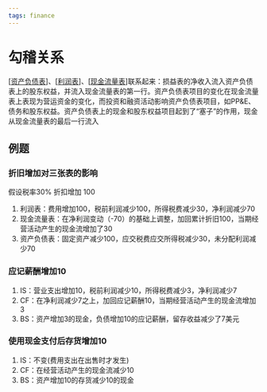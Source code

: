 ```yaml
---
tags: finance
---
```

# 勾稽关系

[[资产负债表]]、[[利润表]]、[[现金流量表]]联系起来：损益表的净收入流入资产负债表上的股东权益，并流入现金流量表的第一行。资产负债表项目的变化在现金流量表上表现为营运资金的变化，而投资和融资活动影响资产负债表项目，如PP&E、债务和股东权益。资产负债表上的现金和股东权益项目起到了“塞子”的作用，现金从现金流量表的最后一行流入

## 例题

### 折旧增加对三张表的影响

假设税率30% 折扣增加 100

1. 利润表：费用增加100，税前利润减少100，所得税费减少30，净利润减少70
2. 现金流量表：在净利润变动（-70）的基础上调整，加回累计折旧100，当期经营活动产生的现金流增加了30
3. 资产负债表：固定资产减少100，应交税费应交所得税减少30，未分配利润减少70

### 应记薪酬增加10

1. IS：营业支出增加10，税前利润减少10，所得税费减少3，净利润减少7
2. CF：在净利润减少7之上，加回应记薪酬10，当期经营活动产生的现金流增加3
3. BS：资产增加3的现金，负债增加10的应记薪酬，留存收益减少了7美元

### 使用现金支付后存货增加10

1. IS：不变(费用支出在出售时才发生)
2. CF：在经营活动产生的现金流减少10
3. BS：资产增加10的存货减少10的现金

[//begin]: # "Autogenerated link references for markdown compatibility"
[资产负债表]: 资产负债表.md "资产负债表"
[利润表]: 利润表.md "利润表"
[现金流量表]: 现金流量表.md "现金流量表"
[//end]: # "Autogenerated link references"

